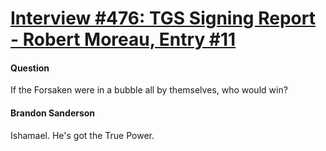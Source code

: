 # [Interview #476: TGS Signing Report - Robert Moreau, Entry #11](https://www.theoryland.com/intvmain.php?i=476#11)

#### Question

If the Forsaken were in a bubble all by themselves, who would win?

#### Brandon Sanderson

Ishamael. He's got the True Power.

